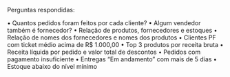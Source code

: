 Perguntas respondidas:

•	Quantos pedidos foram feitos por cada cliente?
•	Algum vendedor também é fornecedor?
•	Relação de produtos, fornecedores e estoques
•	Relação de nomes dos fornecedores e nomes dos produtos
•	Clientes PF com ticket médio acima de R$ 1.000,00
•	Top 3 produtos por receita bruta
•	Receita líquida por pedido e valor total de descontos
•	Pedidos com pagamento insuficiente
•	Entregas “Em andamento” com mais de 5 dias
•	Estoque abaixo do nível mínimo
